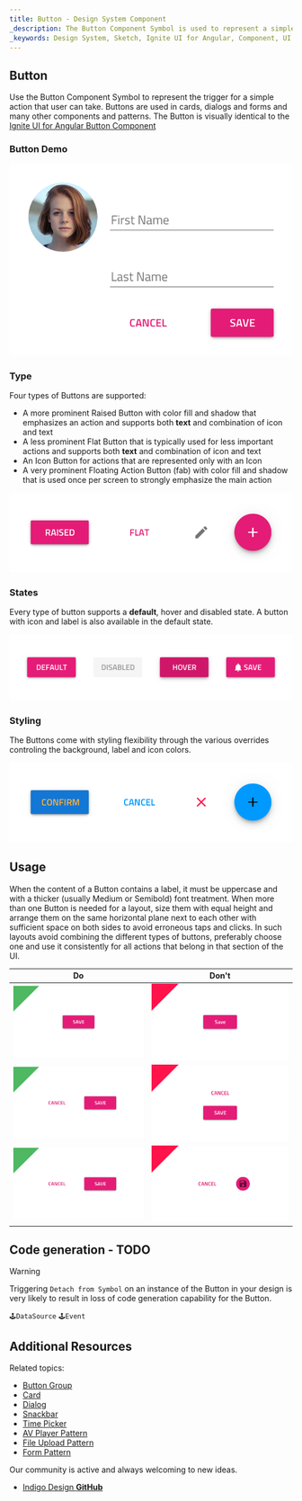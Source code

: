 ```yaml
---
title: Button - Design System Component
_description: The Button Component Symbol is used to represent a simple action. 
_keywords: Design System, Sketch, Ignite UI for Angular, Component, UI Library, Widgets
---
```


## Button

Use the Button Component Symbol to represent the trigger for a simple action that user can take. Buttons are used in cards, dialogs and forms and many other components and patterns.
The Button is visually identical to the [Ignite UI for Angular Button Component](https://www.infragistics.com/products/ignite-ui-angular/angular/components/button.html)

### Button Demo

![](../images/button_demo.png)

### Type

Four types of Buttons are supported:

- A more prominent Raised Button with color fill and shadow that emphasizes an action and supports both **text** and combination of icon and text
- A less prominent Flat Button that is typically used for less important actions and supports both **text** and combination of icon and text
- An Icon Button for actions that are represented only with an Icon
- A very prominent Floating Action Button (fab) with color fill and shadow that is used once per screen to strongly emphasize the main action

![](../images/button_types.png)

### States

Every type of button supports a **default**, hover and disabled state. A button with icon and label is also available in the default state.

![](../images/button_states.png)

### Styling

The Buttons come with styling flexibility through the various overrides controling the background, label and icon colors.

![](../images/button_styling.png)

## Usage

When the content of a Button contains a label, it must be uppercase and with a thicker (usually Medium or Semibold) font treatment. When more than one Button is needed for a layout, size them with equal height and arrange them on the same horizontal plane next to each other with sufficient space on both sides to avoid erroneous taps and clicks. In such layouts avoid combining the different types of buttons, preferably choose one and use it consistently for all actions that belong in that section of the UI.

| Do                            | Don't                           |
| ----------------------------- | ------------------------------- |
| ![](../images/button_do1.png) | ![](../images/button_dont1.png) |
| ![](../images/button_do2.png) | ![](../images/button_dont2.png) |
| ![](../images/button_do3.png) | ![](../images/button_dont3.png) |

## Code generation - TODO

> [!WARNING]
> Triggering `Detach from Symbol` on an instance of the Button in your design is very likely to result in loss of code generation capability for the Button.

`🕹️DataSource`
`🕹️Event`

## Additional Resources

Related topics:

- [Button Group](button-group.md)
- [Card](card.md)
- [Dialog](dialog.md)
- [Snackbar](snackbar.md)
- [Time Picker](time-picker.md)
- [AV Player Pattern](av-player.md)
- [File Upload Pattern](file-upload.md)
- [Form Pattern](forms.md)
  <div class="divider--half"></div>

Our community is active and always welcoming to new ideas.

- [Indigo Design **GitHub**](https://github.com/IgniteUI/design-system-docfx)
